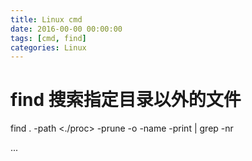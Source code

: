 ```yaml
---
title: Linux cmd
date: 2016-00-00 00:00:00
tags: [cmd, find]
categories: Linux
---
```


# find 搜索指定目录以外的文件
find .  -path <./proc> -prune -o -name <pattern>  -print | grep -nr <key-words in file>


...